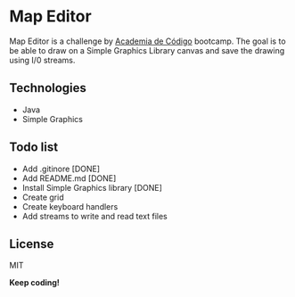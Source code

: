 # Map Editor

Map Editor is a challenge by [Academia de Código](https://www.academiadecodigo.org/>) bootcamp. The goal is to be able to draw on a Simple Graphics Library canvas and save the drawing using I/0 streams.

## Technologies
  - Java
  - Simple Graphics
 
## Todo list
- Add .gitinore [DONE]
- Add README.md [DONE]
- Install Simple Graphics library [DONE]
- Create grid
- Create keyboard handlers
- Add streams to write and read text files


License
----

MIT


**Keep coding!**
